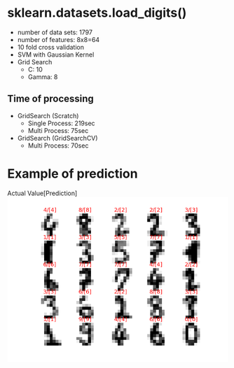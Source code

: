 # sklearn.datasets.load_digits()
* number of data sets: 1797
* number of features: 8x8=64
* 10 fold cross validation
* SVM with Gaussian Kernel
* Grid Search
  * C: 10
  * Gamma: 8

## Time of processing
* GridSearch (Scratch)
  * Single Process: 219sec
  * Multi Process: 75sec
* GridSearch (GridSearchCV)
  * Multi Process: 70sec

# Example of prediction
Actual Value[Prediction]
![result](result.png)
